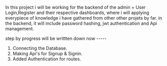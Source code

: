 In this project i will be working for the backend of the admin + User Login,Register and their respective dashboards, where i will applying everypiece of knowledge i have gathered from other other projets by far. in the backend, it will include password hashing, jwt authentication and Api management.

step by progress will be writtten down now -----

1. Connecting the Database.
2. Making Api's for Signup & Signin.
3. Added Authentication for routes.
